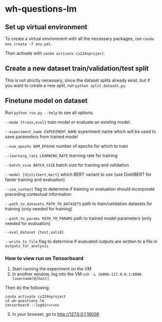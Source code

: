 # wh-questions-lm

## Set up virtual environment
To create a virtual environment with all the necessary packages, run `conda env create -f env.yml`.

Then activate with `conda activate cs224nproject`.

## Create a new dataset train/validation/test split
This is not strictly necessary, since the dataset splits already exist, but if you want to create a new split, run `python split_dataset.py`.

## Finetune model on dataset
Run `python run.py --help` to see all options.

`--mode {train,eval}` train model or evaluate an existing model.

`--experiment_name EXPERIMENT_NAME` experiment name which will be used to save parameters from trained model

`--num_epochs NUM_EPOCHS` number of epochs for which to train

`--learning_rate LEARNING_RATE` learning rate for training

`--batch_size BATCH_SIZE` batch size for training and validation

`--model {distilbert,bert}` which BERT variant to use (use DistilBERT for faster training and evaluation)

`--use_context` flag to determine if training or evaluation should incorporate preceding contextual information

`--path_to_datasets PATH_TO_DATASETS` path to train/validation datasets for training (only needed for training)

`--path_to_params PATH_TO_PARAMS` path to trained model parameters (only needed for evaluation)

`--eval_dataset {test,valid}` 

`--write_to_file` flag to determine if evaluated outputs are written to a file in `outputs_for_analysis`

### How to view run on Tensorboard

1. Start running the experiment on the VM
2. In another window, log into the VM `ssh -L 16006:127.0.0.1:6006 [username]@[host]`
  
  Then do the following:
  ```
  conda activate cs224nproject
  cd wh-questions-lm
  tensorboard --logdir=runs
  ```
3. In your browser, go to http://127.0.0.1:16006
